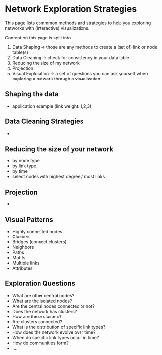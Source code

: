 # Network Exploration Strategies

This page lists commmon methods and strategies to help you exploring networks with (interactive) visualizations. 

Content on this page is split into 
1. Data Shaping -> those are any methods to create a (set of) link or node table(s)
2. Data Cleaning -> check for consistency in your data table
3. Reducing the size of my network 
4. Projection
5. Visual Exploration -> a set of questions you can ask yourself when exploring a network through a visualization 

## Shaping the data

- application example (link weight: 1,2,3)

## Data Cleaning Strategies
- 

## Reducing the size of your network

- by node type
- by link type
- by time
- select nodes with highest degree / most links

## Projection

- 

## Visual Patterns
- Highly connected nodes
- Clusters
- Bridges (connect clusters)
- Neighbors
- Paths
- Motifs
- Multiple links
- Attributes

## Exploration Questions

- What are other central nodes?
- What are the isolated nodes?
- Are the central nodes connected or not?
- Does the network has clusters? 
- How are these clusters? 
- Are clusters connected? 
- What is the distribution of specific link types?
- How does the network evolve over time? 
- When do specific link types occur in time?
- How do communities form?
- ....






